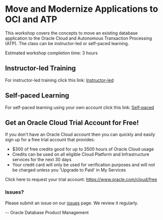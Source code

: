 # Move and Modernize Applications to OCI and ATP
This workshop covers the concepts to move an existing database application to the Oracle Cloud and Autonomous Transaction Processing (ATP).   The class can be instructor-led or self-paced learning.

Estimated workshop completion time: 3 hours

## Instructor-led Training

For instructor-led training click this link: [Instructor-led](https://mw-orcl.github.io/move-modernize-to-atp/instructor-led/)

## Self-paced Learning

For self-paced learning using your own account click this link: [Self-paced](https://mw-orcl.github.io/move-modernize-to-atp/self-paced/index.html)

## Get an Oracle Cloud Trial Account for Free!

If you don't have an Oracle Cloud account then you can quickly and easily sign up for a free trial account that provides:

- $300 of free credits good for up to 3500 hours of Oracle Cloud usage
- Credits can be used on all eligible Cloud Platform and Infrastructure services for the next 30 days
- Your credit card will only be used for verification purposes and will not be charged unless you 'Upgrade to Paid' in My Services

Click here to request your trial account: https://www.oracle.com/cloud/free

### Issues?

Please submit an issue on our [issues](https://github.com/oracle/learning-library/issues) page. We review it regularly.

-- Oracle Database Product Management
